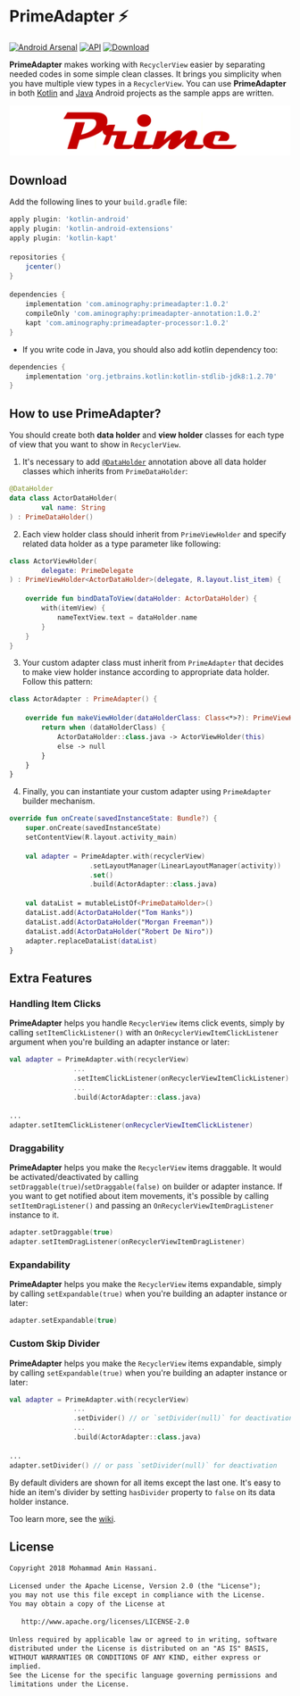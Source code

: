 # PrimeAdapter :zap:
[![Android Arsenal]( https://img.shields.io/badge/Android%20Arsenal-PrimeAdapter-ffaa00.svg?style=flat )]( https://android-arsenal.com/details/1/?)
[![API](https://img.shields.io/badge/API-9%2B-brightgreen.svg?style=flat)](https://android-arsenal.com/api?level=9)
[![Download](https://api.bintray.com/packages/aminography/maven/PrimeAdapter/images/download.svg) ](https://bintray.com/aminography/maven/PrimeAdapter/_latestVersion)
  
**PrimeAdapter** makes working with `RecyclerView` easier by separating needed codes in some simple clean classes.
It brings you simplicity when you have multiple view types in a `RecyclerView`.
You can use **PrimeAdapter** in both [Kotlin](https://github.com/aminography/PrimeAdapter/tree/master/sample-app) and [Java](https://github.com/aminography/PrimeAdapter/tree/master/java-sample-app) Android projects as the sample apps are written.
  
![](static/prime_logo.png)
  
Download
--------
Add the following lines to your `build.gradle` file:
```gradle
apply plugin: 'kotlin-android'
apply plugin: 'kotlin-android-extensions'
apply plugin: 'kotlin-kapt'
  
repositories {
    jcenter()
}
  
dependencies {
    implementation 'com.aminography:primeadapter:1.0.2'
    compileOnly 'com.aminography:primeadapter-annotation:1.0.2'
    kapt 'com.aminography:primeadapter-processor:1.0.2'
}
```

* If you write code in Java, you should also add kotlin dependency too:
```gradle
dependencies {
    implementation 'org.jetbrains.kotlin:kotlin-stdlib-jdk8:1.2.70'
}
```
  
How to use PrimeAdapter?
--------
  
You should create both **data holder** and **view holder** classes for each type of view that you want to show in `RecyclerView`.
1. It's necessary to add [`@DataHolder`](https://github.com/aminography/PrimeAdapter) annotation above all data holder classes which inherits from `PrimeDataHolder`:

```kotlin
@DataHolder
data class ActorDataHolder(
        val name: String
) : PrimeDataHolder()
```
 
2. Each view holder class should inherit from `PrimeViewHolder` and specify related data holder as a type parameter like following:

```kotlin
class ActorViewHolder(
        delegate: PrimeDelegate
) : PrimeViewHolder<ActorDataHolder>(delegate, R.layout.list_item) {
  
    override fun bindDataToView(dataHolder: ActorDataHolder) {
        with(itemView) {
            nameTextView.text = dataHolder.name
        }
    }
}
```
  
3. Your custom adapter class must inherit from `PrimeAdapter` that decides to make view holder instance according to appropriate data holder.
Follow this pattern:

```kotlin
class ActorAdapter : PrimeAdapter() {
  
    override fun makeViewHolder(dataHolderClass: Class<*>?): PrimeViewHolder<*>? {
        return when (dataHolderClass) {
            ActorDataHolder::class.java -> ActorViewHolder(this)
            else -> null
        }
    }
}
```

4. Finally, you can instantiate your custom adapter using `PrimeAdapter` builder mechanism.

```kotlin
override fun onCreate(savedInstanceState: Bundle?) {
    super.onCreate(savedInstanceState)
    setContentView(R.layout.activity_main)
      
    val adapter = PrimeAdapter.with(recyclerView)
                    .setLayoutManager(LinearLayoutManager(activity))
                    .set()
                    .build(ActorAdapter::class.java)
      
    val dataList = mutableListOf<PrimeDataHolder>()
    dataList.add(ActorDataHolder("Tom Hanks"))
    dataList.add(ActorDataHolder("Morgan Freeman"))
    dataList.add(ActorDataHolder("Robert De Niro"))
    adapter.replaceDataList(dataList)
}
```

Extra Features
--------

### Handling Item Clicks
**PrimeAdapter** helps you handle `RecyclerView` items click events,
simply by calling `setItemClickListener()` with an `OnRecyclerViewItemClickListener` argument when you're building an adapter instance or later:
```kotlin
val adapter = PrimeAdapter.with(recyclerView)
                ...
                .setItemClickListener(onRecyclerViewItemClickListener)
                ...
                .build(ActorAdapter::class.java)
                
...
adapter.setItemClickListener(onRecyclerViewItemClickListener)
```

### Draggability
**PrimeAdapter** helps you make the `RecyclerView` items draggable.
It would be activated/deactivated by calling `setDraggable(true)`/`setDraggable(false)` on builder or adapter instance.
If you want to get notified about item movements, it's possible by calling `setItemDragListener()` and passing an `OnRecyclerViewItemDragListener` instance to it.

```kotlin
adapter.setDraggable(true)
adapter.setItemDragListener(onRecyclerViewItemDragListener)
```

### Expandability
**PrimeAdapter** helps you make the `RecyclerView` items expandable,
simply by calling `setExpandable(true)` when you're building an adapter instance or later:

```kotlin
adapter.setExpandable(true)
```

### Custom Skip Divider
**PrimeAdapter** helps you make the `RecyclerView` items expandable,
simply by calling `setExpandable(true)` when you're building an adapter instance or later:

```kotlin
val adapter = PrimeAdapter.with(recyclerView)
                ...
                .setDivider() // or `setDivider(null)` for deactivation
                ...
                .build(ActorAdapter::class.java)
                
...
adapter.setDivider() // or pass `setDivider(null)` for deactivation
```
By default dividers are shown for all items except the last one.
It's easy to hide an item's divider by setting `hasDivider` property to `false` on its data holder instance.

Too learn more, see the [wiki][1].

License
--------
```
Copyright 2018 Mohammad Amin Hassani.

Licensed under the Apache License, Version 2.0 (the "License");
you may not use this file except in compliance with the License.
You may obtain a copy of the License at

   http://www.apache.org/licenses/LICENSE-2.0

Unless required by applicable law or agreed to in writing, software
distributed under the License is distributed on an "AS IS" BASIS,
WITHOUT WARRANTIES OR CONDITIONS OF ANY KIND, either express or implied.
See the License for the specific language governing permissions and
limitations under the License.
```

[1]: https://github.com/aminography/PrimeAdapter/wiki
